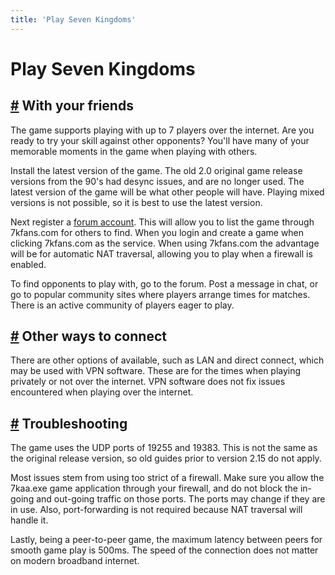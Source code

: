 ```yaml
---
title: 'Play Seven Kingdoms'
---
```

# Play Seven Kingdoms
## [#](#with-your-friends) With your friends
The game supports playing with up to 7 players over the internet. Are you ready to try your skill against other opponents? You'll have many of your memorable moments in the game when playing with others.

Install the latest version of the game. The old 2.0 original game release versions from the 90's had desync issues, and are no longer used. The latest version of the game will be what other people will have. Playing mixed versions is not possible, so it is best to use the latest version.

Next register a [forum account](https://www.7kfans.com/forums/). This will allow you to list the game through 7kfans.com for others to find. When you login and create a game when clicking 7kfans.com as the service. When using 7kfans.com the advantage will be for automatic NAT traversal, allowing you to play when a firewall is enabled.

To find opponents to play with, go to the forum. Post a message in chat, or go to popular community sites where players arrange times for matches. There is an active community of players eager to play.

## [#](#other-ways-to-connect) Other ways to connect
There are other options of available, such as LAN and direct connect, which may be used with VPN software. These are for the times when playing privately or not over the internet. VPN software does not fix issues encountered when playing over the internet.

## [#](#troubleshooting) Troubleshooting
The game uses the UDP ports of 19255 and 19383. This is not the same as the original release version, so old guides prior to version 2.15 do not apply.

Most issues stem from using too strict of a firewall. Make sure you allow the 7kaa.exe game application through your firewall, and do not block the in-going and out-going traffic on those ports. The ports may change if they are in use. Also, port-forwarding is not required because NAT traversal will handle it.

Lastly, being a peer-to-peer game, the maximum latency between peers for smooth game play is 500ms. The speed of the connection does not matter on modern broadband internet.
